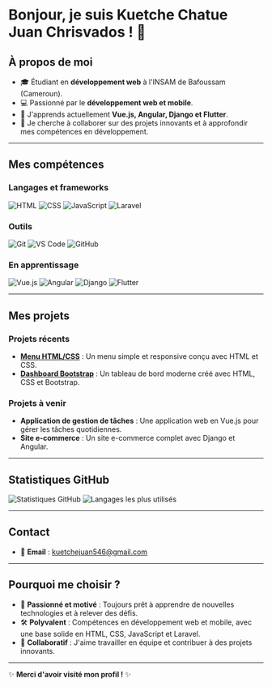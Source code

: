 # Bonjour, je suis Kuetche Chatue Juan Chrisvados ! 👋

## À propos de moi
- 🎓 Étudiant en **développement web** à l'INSAM de Bafoussam (Cameroun).
- 💻 Passionné par le **développement web et mobile**.
- 🌱 J'apprends actuellement **Vue.js, Angular, Django et Flutter**.
- 🔭 Je cherche à collaborer sur des projets innovants et à approfondir mes compétences en développement.

---

## Mes compétences

### Langages et frameworks
![HTML](https://img.shields.io/badge/HTML-%23E34F26.svg?style=for-the-badge&logo=html5&logoColor=white)
![CSS](https://img.shields.io/badge/CSS-%231572B6.svg?style=for-the-badge&logo=css3&logoColor=white)
![JavaScript](https://img.shields.io/badge/JavaScript-%23F7DF1E.svg?style=for-the-badge&logo=javascript&logoColor=black)
![Laravel](https://img.shields.io/badge/Laravel-%23FF2D20.svg?style=for-the-badge&logo=laravel&logoColor=white)

### Outils
![Git](https://img.shields.io/badge/Git-%23F05032.svg?style=for-the-badge&logo=git&logoColor=white)
![VS Code](https://img.shields.io/badge/VS_Code-%23007ACC.svg?style=for-the-badge&logo=visual-studio-code&logoColor=white)
![GitHub](https://img.shields.io/badge/GitHub-%23121011.svg?style=for-the-badge&logo=github&logoColor=white)

### En apprentissage
![Vue.js](https://img.shields.io/badge/Vue.js-%234FC08D.svg?style=for-the-badge&logo=vue.js&logoColor=white)
![Angular](https://img.shields.io/badge/Angular-%23DD0031.svg?style=for-the-badge&logo=angular&logoColor=white)
![Django](https://img.shields.io/badge/Django-%23092E20.svg?style=for-the-badge&logo=django&logoColor=white)
![Flutter](https://img.shields.io/badge/Flutter-%2302569B.svg?style=for-the-badge&logo=flutter&logoColor=white)

---

## Mes projets

### Projets récents
- **[Menu HTML/CSS](https://github.com/chrisvados/menu)** : Un menu simple et responsive conçu avec HTML et CSS.
- **[Dashboard Bootstrap](https://github.com/chrisvados/Dashboard_bootstrap)** : Un tableau de bord moderne créé avec HTML, CSS et Bootstrap.

### Projets à venir
- **Application de gestion de tâches** : Une application web en Vue.js pour gérer les tâches quotidiennes.
- **Site e-commerce** : Un site e-commerce complet avec Django et Angular.

---

## Statistiques GitHub

![Statistiques GitHub](https://github-readme-stats.vercel.app/api?username=chrisvados&show_icons=true&theme=radical)
![Langages les plus utilisés](https://github-readme-stats.vercel.app/api/top-langs/?username=chrisvados&layout=compact&theme=radical)

---

## Contact

- 📧 **Email** : [kuetchejuan546@gmail.com](mailto:kuetchejuan546@gmail.com)



---

## Pourquoi me choisir ?
- 🚀 **Passionné et motivé** : Toujours prêt à apprendre de nouvelles technologies et à relever des défis.
- 🛠️ **Polyvalent** : Compétences en développement web et mobile, avec une base solide en HTML, CSS, JavaScript et Laravel.
- 🤝 **Collaboratif** : J'aime travailler en équipe et contribuer à des projets innovants.

---

✨ **Merci d'avoir visité mon profil !** ✨
